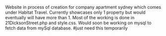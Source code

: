 Website in process of creation for company apartment sydney which comes
under Habitat Travel.
Currently showcases only 1 property but would eventually will have more than 1. 
Most of the working is done in 21DicksonStreet.php and style.css. Would soon
be working on mysql to fetch data from mySql database.
#just need this temporarily
